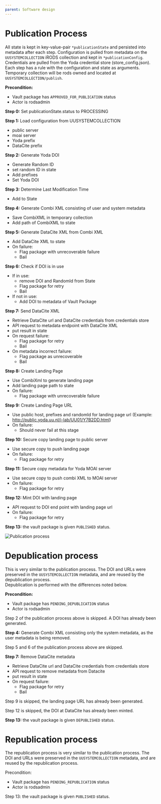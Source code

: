 ```yaml
---
parent: Software design
---
```

# Publication Process
All state is kept in key-value-pair ``*publicationState`` and persisted into metadata after each step.
Configuration is pulled from metadata on the ``UUSYSTEMCOLLECTION`` iRODS collection and kept in ``*publicationConfig``.
Credentials are pulled from the Yoda credential store (store_config.json).
Each step has a rule with the configuration and state as arguments.
Temporary collection will be rods owned and located at ``UUSYSTEMCOLLECTION/publish``.

**Precondition:**
- Vault package has ```APPROVED_FOR_PUBLICATION``` status
- Actor is rodsadmin

**Step 0:** Set publicationState.status to PROCESSING

**Step 1:** Load configuration from UUSYSTEMCOLLECTION
- public server
- moai server
- Yoda prefix
- DataCite prefix

**Step 2:** Generate Yoda DOI
- Generate Random ID
- set random ID in state
- Add prefixes
- Set Yoda DOI

**Step 3:** Determine Last Modification Time
- Add to State

**Step 4:** Generate Combi XML consisting of user and system metadata
- Save CombiXML in temporary collection
- Add path of CombiXML to state

**Step 5:** Generate DataCite XML from Combi XML
- Add DataCite XML to state
- On failure:
	- Flag package with unrecoverable failure
	- Bail

**Step 6:** Check if DOI is in use
- If in use:
	- remove DOI and RandomId from State
	- Flag package for retry
	- Bail
- If not in use:
	- Add DOI to metadata of Vault Package

**Step 7:** Send DataCite XML
- Retrieve DataCite url and DataCite credentials from credentials store
- API request to metadata endpoint with DataCite XML
- put result in state
- On request failure:
	- Flag package for retry
	- Bail
- On metadata incorrect failure:
	- Flag package as unrecoverable
	- Bail

**Step 8:** Create Landing Page
- Use CombiXml to generate landing page
- Add landing page path to state
- On failure:
	- Flag package with unrecoverable failure

**Step 9:** Create Landing Page URL
- Use public host, prefixes and randomId for landing page url
	(Example: http://public.yoda.uu.nl/i-lab/UU01/Y7B2DD.html)
- On failure:
	- Should never fail at this stage

**Step 10:** Secure copy landing page to public server
- Use secure copy to push landing page
- On failure:
	- Flag package for retry

**Step 11:** Secure copy metadata for Yoda MOAI server
- Use secure copy to push combi XML to MOAI server
- On failure:
	- Flag package for retry

**Step 12:** Mint DOI with landing page
- API request to DOI end point with landing page url
- On failure:
	- Flag package for retry

**Step 13:** the vault package is given ```PUBLISHED``` status.

![Publication process](img/publication-process.png)

# Depublication process
This is very similar to the publication process. The DOI and URLs were preserved in the ```UUSYSTEMCOLLECTION``` metadata, and are reused by the depublication process.   
Depublication is performed with the differences noted below.

**Precondition:**
- Vault package has ```PENDING_DEPUBLICATION``` status
- Actor is rodsadmin

Step 2 of the publication process above is skipped. A DOI has already been generated.

**Step 4:** Generate Combi XML consisting only the system metadata, as the user metadata is being removed.

Step 5 and 6 of the publication process above are skipped.

**Step 7:** Remove DataCite metadata
- Retrieve DataCite url and DataCite credentials from credentials store
- API request to remove metadata from Datacite
- put result in state
- On request failure:
	- Flag package for retry
	- Bail

Step 9 is skipped, the landing page URL has already been generated.

Step 12 is skipped, the DOI at DataCite has already been minted.

**Step 13:** the vault package is given ```DEPUBLISHED``` status.

# Republication process
The republication process is very similar to the publication process.  The DOI and URLs were preserved in the ```UUSYSTEMCOLLECTION``` metadata, and are reused by the republication process.

Precondition:
- Vault package has ```PENDING_REPUBLICATION``` status
- Actor is rodsadmin

Step 13: the vault package is given ```PUBLISHED``` status.
